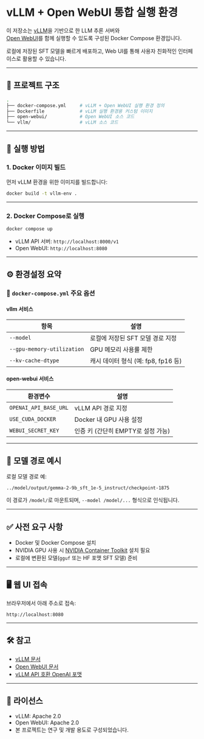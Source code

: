 # vLLM + Open WebUI 통합 실행 환경

이 저장소는 [vLLM](https://github.com/vllm-project/vllm)을 기반으로 한 LLM 추론 서버와  
[Open WebUI](https://github.com/open-webui/open-webui)를 함께 실행할 수 있도록 구성된 Docker Compose 환경입니다.

로컬에 저장된 SFT 모델을 빠르게 배포하고, Web UI를 통해 사용자 친화적인 인터페이스로 활용할 수 있습니다.

---

## 🧱 프로젝트 구조

```bash
.
├── docker-compose.yml     # vLLM + Open WebUI 실행 환경 정의
├── Dockerfile             # vLLM 실행 환경용 커스텀 이미지
├── open-webui/            # Open WebUI 소스 코드
└── vllm/                  # vLLM 소스 코드
```

---

## 🚀 실행 방법

### 1. Docker 이미지 빌드

먼저 vLLM 환경을 위한 이미지를 빌드합니다:

```bash
docker build -t vllm-env .
```

---

### 2. Docker Compose로 실행

```bash
docker compose up
```

- vLLM API 서버: `http://localhost:8000/v1`
- Open WebUI: `http://localhost:8080`

---

## ⚙️ 환경설정 요약

### 📌 `docker-compose.yml` 주요 옵션

#### vllm 서비스
| 항목 | 설명 |
|------|------|
| `--model` | 로컬에 저장된 SFT 모델 경로 지정 |
| `--gpu-memory-utilization` | GPU 메모리 사용률 제한 |
| `--kv-cache-dtype` | 캐시 데이터 형식 (예: fp8, fp16 등) |

#### open-webui 서비스
| 환경변수 | 설명 |
|----------|------|
| `OPENAI_API_BASE_URL` | vLLM API 경로 지정 |
| `USE_CUDA_DOCKER` | Docker 내 GPU 사용 설정 |
| `WEBUI_SECRET_KEY` | 인증 키 (간단히 EMPTY로 설정 가능) |

---

## 💾 모델 경로 예시

로컬 모델 경로 예:
```
../model/output/gemma-2-9b_sft_1e-5_instruct/checkpoint-1875
```

이 경로가 `/model/`로 마운트되며, `--model /model/...` 형식으로 인식됩니다.

---

## ✅ 사전 요구 사항

- Docker 및 Docker Compose 설치  
- NVIDIA GPU 사용 시 [NVIDIA Container Toolkit](https://docs.nvidia.com/datacenter/cloud-native/container-toolkit/) 설치 필요  
- 로컬에 변환된 모델(`gguf` 또는 HF 포맷 SFT 모델) 준비

---

## 🖥️ 웹 UI 접속

브라우저에서 아래 주소로 접속:

```
http://localhost:8080
```

---

## 🛠️ 참고

- [vLLM 문서](https://docs.vllm.ai/)
- [Open WebUI 문서](https://docs.openwebui.com/)
- [vLLM API 호환 OpenAI 포맷](https://docs.vllm.ai/en/latest/serving/openai.html)

---

## 📜 라이선스

- vLLM: Apache 2.0  
- Open WebUI: Apache 2.0  
- 본 프로젝트는 연구 및 개발 용도로 구성되었습니다.

